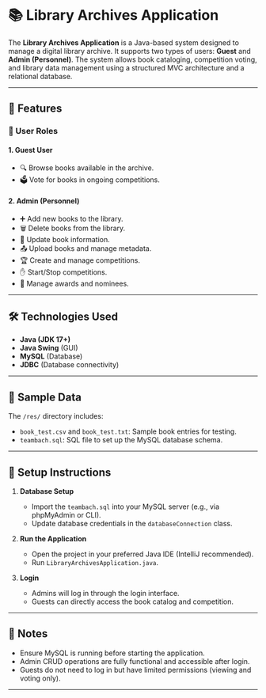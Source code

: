 # 📚 Library Archives Application

The **Library Archives Application** is a Java-based system designed to manage a digital library archive. It supports two types of users: **Guest** and **Admin (Personnel)**. The system allows book cataloging, competition voting, and library data management using a structured MVC architecture and a relational database.

---

## 🚀 Features

### 👥 User Roles

#### 1. Guest User
- 🔍 Browse books available in the archive.
- 🗳️ Vote for books in ongoing competitions.

#### 2. Admin (Personnel)
- ➕ Add new books to the library.
- 🗑️ Delete books from the library.
- 📝 Update book information.
- 📤 Upload books and manage metadata.
- 🏆 Create and manage competitions.
- ✋ Start/Stop competitions.
- 🏅 Manage awards and nominees.

---

## 🛠️ Technologies Used

- **Java (JDK 17+)**
- **Java Swing** (GUI)
- **MySQL** (Database)
- **JDBC** (Database connectivity)

---

## 🧪 Sample Data

The `/res/` directory includes:
- `book_test.csv` and `book_test.txt`: Sample book entries for testing.
- `teambach.sql`: SQL file to set up the MySQL database schema.

---

## 🧾 Setup Instructions

1. **Database Setup**
   - Import the `teambach.sql` into your MySQL server (e.g., via phpMyAdmin or CLI).
   - Update database credentials in the `databaseConnection` class.

2. **Run the Application**
   - Open the project in your preferred Java IDE (IntelliJ recommended).
   - Run `LibraryArchivesApplication.java`.

3. **Login**
   - Admins will log in through the login interface.
   - Guests can directly access the book catalog and competition.

---

## 📌 Notes

- Ensure MySQL is running before starting the application.
- Admin CRUD operations are fully functional and accessible after login.
- Guests do not need to log in but have limited permissions (viewing and voting only).

---
